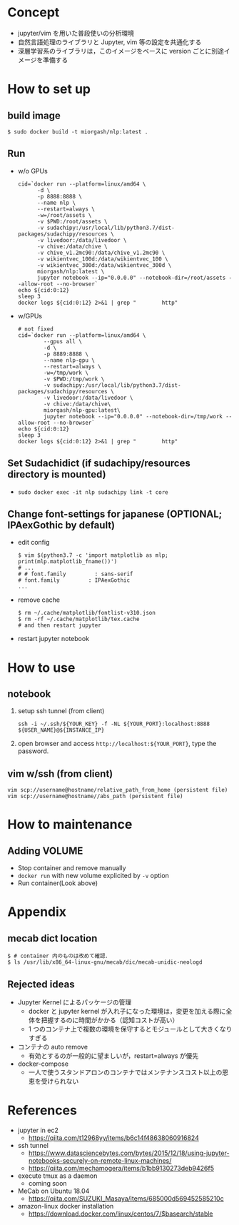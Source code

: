 # Concept

- jupyter/vim を用いた普段使いの分析環境
- 自然言語処理のライブラリと Jupyter, vim 等の設定を共通化する
- 深層学習系のライブラリは，このイメージをベースに version ごとに別途イメージを準備する

# How to set up

## build image

```
$ sudo docker build -t miorgash/nlp:latest .
```

## Run

- w/o GPUs

    ```
    cid=`docker run --platform=linux/amd64 \
          -d \
          -p 8888:8888 \
          --name nlp \
          --restart=always \
          -w=/root/assets \
          -v $PWD:/root/assets \
          -v sudachipy:/usr/local/lib/python3.7/dist-packages/sudachipy/resources \
          -v livedoor:/data/livedoor \
          -v chive:/data/chive \
          -v chive_v1.2mc90:/data/chive_v1.2mc90 \
          -v wikientvec_100d:/data/wikientvec_100 \
          -v wikientvec_300d:/data/wikientvec_300d \
          miorgash/nlp:latest \
          jupyter notebook --ip="0.0.0.0" --notebook-dir=/root/assets --allow-root --no-browser`
    echo ${cid:0:12}
    sleep 3
    docker logs ${cid:0:12} 2>&1 | grep "        http"
    ```

- w/GPUs

    ```
    # not fixed
    cid=`docker run --platform=linux/amd64 \
            --gpus all \
            -d \
            -p 8889:8888 \
            --name nlp-gpu \
            --restart=always \
            -w=/tmp/work \
            -v $PWD:/tmp/work \
            -v sudachipy:/usr/local/lib/python3.7/dist-packages/sudachipy/resources \
            -v livedoor:/data/livedoor \
            -v chive:/data/chive\
            miorgash/nlp-gpu:latest\
            jupyter notebook --ip="0.0.0.0" --notebook-dir=/tmp/work --allow-root --no-browser`
    echo ${cid:0:12}
    sleep 3
    docker logs ${cid:0:12} 2>&1 | grep "        http"
    ```

## Set Sudachidict (if sudachipy/resources directory is mounted)

- `sudo docker exec -it nlp sudachipy link -t core`

## Change font-settings for japanese (OPTIONAL; IPAexGothic by default)

- edit config

    ```
    $ vim $(python3.7 -c 'import matplotlib as mlp; print(mlp.matplotlib_fname())')
    # ...
    # # font.family         : sans-serif
    # font.family         : IPAexGothic
    ...
    ```

- remove cache

    ```
    $ rm ~/.cache/matplotlib/fontlist-v310.json
    $ rm -rf ~/.cache/matplotlib/tex.cache
    # and then restart jupyter
    ```

- restart jupyter notebook

# How to use
## notebook

1. setup ssh tunnel (from client)

    ```console
    ssh -i ~/.ssh/${YOUR_KEY} -f -NL ${YOUR_PORT}:localhost:8888 ${USER_NAME}@${INSTANCE_IP}
    ```

1. open browser and access `http://localhost:${YOUR_PORT}`, type the password.

## vim w/ssh (from client)

```
vim scp://username@hostname/relative_path_from_home (persistent file)
vim scp://username@hostname//abs_path (persistent file)
```

# How to maintenance
## Adding VOLUME

- Stop container and remove manually
- `docker run` with new volume explicited by `-v` option
- Run container(Look above)

# Appendix
## mecab dict location
```
$ # container 内のものは改めて確認．
$ ls /usr/lib/x86_64-linux-gnu/mecab/dic/mecab-unidic-neologd
```

## Rejected ideas

- Jupyter Kernel によるパッケージの管理
  - docker と jupyter kernel が入れ子になった環境は，変更を加える際に全体を把握するのに時間がかかる（認知コストが高い）
  - 1 つのコンテナ上で複数の環境を保守するとモジュールとして大きくなりすぎる
- コンテナの auto remove
  - 有効とするのが一般的に望ましいが，restart=always が優先
- docker-compose
  - 一人で使うスタンドアロンのコンテナではメンテナンスコスト以上の恩恵を受けられない

# References

- jupyter in ec2
  - https://qiita.com/t12968yy/items/b6c14f48638060916824
- ssh tunnel
  - https://www.datasciencebytes.com/bytes/2015/12/18/using-jupyter-notebooks-securely-on-remote-linux-machines/
  - https://qiita.com/mechamogera/items/b1bb9130273deb9426f5
- execute tmux as a daemon
  - coming soon
- MeCab on Ubuntu 18.04
  - https://qiita.com/SUZUKI_Masaya/items/685000d569452585210c
- amazon-linux docker installation
  - https://download.docker.com/linux/centos/7/$basearch/stable
